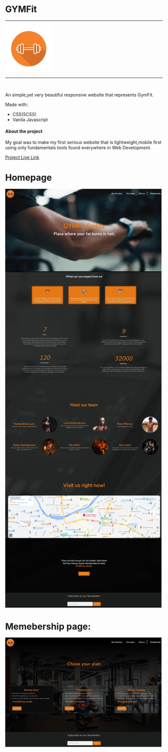 # GYMFit
<hr>
<img src="images/logo.png" style="width:150px;">
<hr>
<br>
<p>An simple,yet very beautiful responsive website that represents GymFit.</p>
<p>Made with:</p>
<ul>
  <li>CSS(SCSS)</li>
  <li>Vanila Javascript</li>
</ul>
<h4>About the project</h4>
<p>My goal was to make my first serious website that is lightweight,mobile first using only fundamentals tools found everywhere in Web Development.</p>
<a href="https://neckezz.github.io/GYMFit/" target="_blank">Project Live Link</a>
<h1>Homepage</h1>
<img src="images/home.jpeg" style="width:500px;">
<h1>Memebership page:</h1>
<img src="images/membership.jpeg" style="width:500px;">
